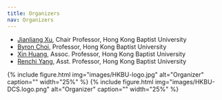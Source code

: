 ```yaml
---
title: Organizers
nav: Organizers
---
```


- [Jianliang Xu](https://www.comp.hkbu.edu.hk/~xujl/), Chair Professor, Hong Kong Baptist University
- [Byron Choi](https://www.comp.hkbu.edu.hk/~bchoi/), Professor, Hong Kong Baptist University
- [Xin Huang](https://www.comp.hkbu.edu.hk/~xinhuang/), Assoc. Professor, Hong Kong Baptist University
- [Renchi Yang](https://www.comp.hkbu.edu.hk/~renchi/), Asst. Professor, Hong Kong Baptist University

{% include figure.html img="images/HKBU-logo.jpg" alt="Organizer" caption="" width="25%" %}
{% include figure.html img="images/HKBU-DCS.logo.png" alt="Organizer" caption="" width="25%" %}

<!--{% capture text %}-->
<!--{% endcapture %}{% include alert.html text=text color=secondary %}-->

